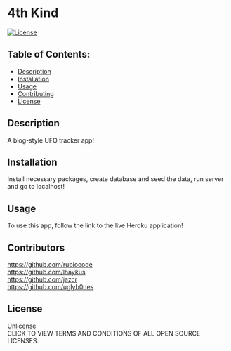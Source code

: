 
# 4th Kind

[![License](https://img.shields.io/badge/License-Unlicense%20-blue.svg)](https://opensource.org/licenses/Unlicense)

## Table of Contents:

* [Description](#description)
* [Installation](#installation)
* [Usage](#usage)
* [Contributing](#contributors)
* [License](#license)

## Description
A blog-style UFO tracker app!

## Installation
Install necessary packages, create database and seed the data, run server and go to localhost!

## Usage
To use this app, follow the link to the live Heroku application!

## Contributors
https://github.com/rubiocode<br>
https://github.com/lhaykus<br>
https://github.com/jazcr<br>
https://github.com/uglyb0nes


## License
[Unlicense](https://opensource.org/licenses)<br>
CLICK TO VIEW TERMS AND CONDITIONS OF ALL OPEN SOURCE LICENSES.
    